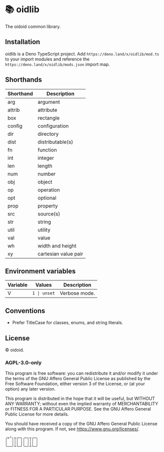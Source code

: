 # 📚 oidlib

The oidoid common library.

## Installation

oidlib is a Deno TypeScript project. Add `https://deno.land/x/oidlib/mod.ts` to
your import modules and reference the `https://deno.land/x/oidlib/mods.json`
import map.

## Shorthands

| Shorthand | Description          |
| --------- | -------------------- |
| arg       | argument             |
| attrib    | attribute            |
| box       | rectangle            |
| config    | configuration        |
| dir       | directory            |
| dist      | distributable(s)     |
| fn        | function             |
| int       | integer              |
| len       | length               |
| num       | number               |
| obj       | object               |
| op        | operation            |
| opt       | optional             |
| prop      | property             |
| src       | source(s)            |
| str       | string               |
| util      | utility              |
| val       | value                |
| wh        | width and height     |
| xy        | cartesian value pair |

## Environment variables

| Variable | Values       | Description   |
| -------- | ------------ | ------------- |
| V        | `1 \| unset` | Verbose mode. |

## Conventions

- Prefer TitleCase for classes, enums, and string literals.

## License

© oidoid.

### AGPL-3.0-only

This program is free software: you can redistribute it and/or modify it under
the terms of the GNU Affero General Public License as published by the Free
Software Foundation, either version 3 of the License, or (at your option) any
later version.

This program is distributed in the hope that it will be useful, but WITHOUT ANY
WARRANTY; without even the implied warranty of MERCHANTABILITY or FITNESS FOR A
PARTICULAR PURPOSE. See the GNU Affero General Public License for more details.

You should have received a copy of the GNU Affero General Public License along
with this program. If not, see <https://www.gnu.org/licenses/>.

```
╭>°╮┬┌─╮╭─╮┬┌─╮
│  │││ ││ │││ │
╰──╯┴└─╯╰─╯┴└─╯
```
